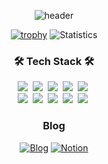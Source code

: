 <div align="center" style="text-align:center">
  
  ![header](https://capsule-render.vercel.app/api?type=soft&color=auto&height=140&section=header&text=Cpprhtn&fontSize=70&animation=twinkling)


  [![trophy](https://github-profile-trophy.vercel.app/?username=cpprhtn&theme=chalk&row=1&column=7)](https://github.com/ryo-ma/github-profile-trophy)
  ![Statistics](https://github-readme-stats.vercel.app/api?username=cpprhtn&show_icons=true&count_private=true&line_height=24&hide=contribs,prs&theme=dark)
  <!--
  [![Solved.ac Profile](http://mazassumnida.wtf/api/generate_badge?boj=xkzl9830)](https://solved.ac/xkzl9830)
  ![Statistics](https://github-readme-stats.vercel.app/api?username=cpprhtn&show_icons=true)
  [![Top Langs](https://github-readme-stats.vercel.app/api/top-langs/?username=cpprhtn&layout=compact&langs_count=8)](https://github.com/anuraghazra/github-readme-stats)-->
</div>


<p align="center">
  
</p>



<h3 align="center">🛠 Tech Stack 🛠</h3>



<p align="center">
  <img src="https://img.shields.io/badge/Python-3766AB?style=flat-square&logo=Python&logoColor=white"/></a>&nbsp 
  <img src="https://img.shields.io/badge/C++-00599C?style=flat-square&logo=C%2B%2B&logoColor=white"/></a>&nbsp 
  <img src="https://img.shields.io/badge/C-A8B9CC?style=flat-square&logo=C&logoColor=white"/></a>&nbsp 
  <img src="https://img.shields.io/badge/Java-007396?style=flat-square&logo=Java&logoColor=white"/></a>&nbsp 
  <img src="https://img.shields.io/badge/Scala-DC322F?style=flat-square&logo=Scala&logoColor=white"/></a>&nbsp 
  <br>
  <img src="https://img.shields.io/badge/TensorFlow-FF6F00?style=flat-square&logo=TensorFlow&logoColor=white"/></a>&nbsp 
  <img src="https://img.shields.io/badge/PyTorch-EE4C2C?style=flat-square&logo=PyTorch&logoColor=white"/></a>&nbsp 
  <img src="https://img.shields.io/badge/Hadoop-66CCFF?style=flat-square&logo=Apache%20Hadoop&logoColor=white"/></a>&nbsp 
  <img src="https://img.shields.io/badge/Spark-E25A1C?style=flat-square&logo=Apache%20Spark&logoColor=white"/></a>&nbsp 
  <img src="https://img.shields.io/badge/Hive-FDEE21?style=flat-square&logo=Apache%20Hive&logoColor=white"/></a>&nbsp 
</p>


<h3 align="center"> Blog </h3>

<div align="center" style="text-align:center">
  
  [![Blog](https://img.shields.io/badge/Blog-33FF66?style=flat-square&logo=blogger&logoColor=white)](https://cpprhtn.github.io/)
  [![Notion](https://img.shields.io/badge/Notion-000000?style=flat-square&logo=Notion&logoColor=white)](https://www.notion.so/cpprhtn/34b2d52c37aa42b6b2d9ba5c39eb5472)
  
</div>
